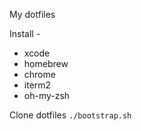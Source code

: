 My dotfiles

Install -
* xcode
* homebrew
* chrome
* iterm2
* oh-my-zsh

Clone dotfiles
```./bootstrap.sh```



